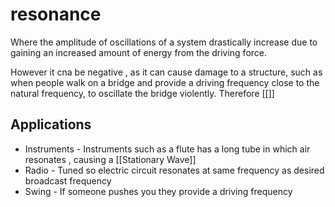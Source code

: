 # resonance

Where the amplitude of oscillations of a system drastically increase due to gaining an increased amount of energy from the driving force.

However it cna be negative , as it can cause damage to a structure, such as when people walk on a bridge and provide a driving frequency close to the natural frequency, to oscillate the bridge violently.  Therefore [[]]
## Applications
- Instruments - Instruments such as a flute has a long tube in which air resonates , causing a [[Stationary Wave]]
- Radio - Tuned so electric circuit resonates at same frequency as desired broadcast frequency
- Swing - If someone pushes you they provide a driving frequency

